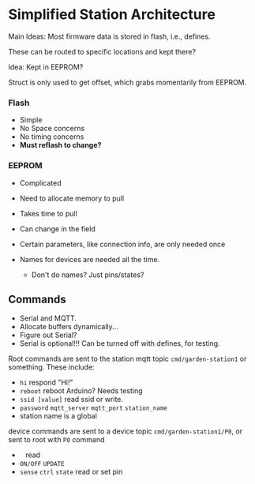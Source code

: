 # Simplified Station Architecture

Main Ideas: Most firmware data is stored in flash, i.e., defines.

These can be routed to specific locations and kept there?

Idea: Kept in EEPROM?

Struct is only used to get offset, which grabs momentarily from EEPROM.

### Flash
- Simple
- No Space concerns
- No timing concerns
- **Must reflash to change?**

### EEPROM
- Complicated
- Need to allocate memory to pull
- Takes time to pull
- Can change in the field

- Certain parameters, like connection info, are only needed once
- Names for devices are needed all the time.
  - Don't do names? Just pins/states?

## Commands
- Serial and MQTT.
- Allocate buffers dynamically...
- Figure out Serial?
- Serial is optional!!! Can be turned off with defines, for testing.

Root commands are sent to the station mqtt topic `cmd/garden-station1` or something. These include:
- `hi` respond "Hi!"
- `reboot` reboot Arduino? Needs testing
- `ssid [value]` read ssid or write.
- `password` `mqtt_server` `mqtt_port` `station_name`
- station name is a global

device commands are sent to a device topic `cmd/garden-station1/P0`, or sent to root with `P0` command
- ` ` read
- `ON/OFF` `UPDATE`
- `sense` `ctrl` `state` read or set pin

